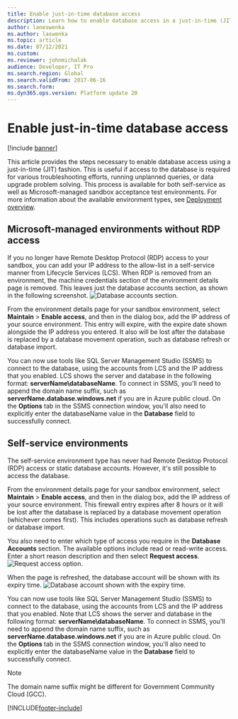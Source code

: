 ```yaml
---
title: Enable just-in-time database access
description: Learn how to enable database access in a just-in-time (JIT) fashion, including an outline an outline on Microsoft-manage environments and self-service environments.
author: laneswenka
ms.author: laswenka
ms.topic: article
ms.date: 07/12/2021
ms.custom: 
ms.reviewer: johnmichalak
audience: Developer, IT Pro
ms.search.region: Global
ms.search.validFrom: 2017-06-16
ms.search.form: 
ms.dyn365.ops.version: Platform update 20
---
```


# Enable just-in-time database access

[!include [banner](../includes/banner.md)]

This article provides the steps necessary to enable database access using a just-in-time (JIT) fashion. This is useful if access to the database is required for various troubleshooting efforts, running unplanned queries, or data upgrade problem solving. This process is available for both self-service as well as Microsoft-managed sandbox acceptance test environments. For more information about the available environment types, see [Deployment overview](../deployment/cloud-deployment-overview.md).

## Microsoft-managed environments without RDP access

If you no longer have Remote Desktop Protocol (RDP) access to your sandbox, you can add your IP address to the allow-list in a self-service manner from Lifecycle Services (LCS). When RDP is removed from an environment, the machine credentials section of the environment details page is removed.  This leaves just the database accounts section, as shown in the following screenshot. 
![Database accounts section.](media/sql-jit1.png)

From the environment details page for your sandbox environment, select **Maintain** > **Enable access**, and then in the dialog box, add the IP address of your source environment. This entry will expire, with the expire date shown alongside the IP address you entered. It also will be lost after the database is replaced by a database movement operation, such as database refresh or database import.

You can now use tools like SQL Server Management Studio (SSMS) to connect to the database, using the accounts from LCS and the IP address that you enabled. LCS shows the server and database in the following format: **serverName\databaseName**.  To connect in SSMS, you'll need to append the domain name suffix, such as **serverName.database.windows.net** if you are in Azure public cloud. On the **Options** tab in the SSMS connection window, you'll also need to explicitly enter the databaseName value in the **Database** field to successfully connect.

## Self-service environments

The self-service environment type has never had Remote Desktop Protocol (RDP) access or static database accounts. However, it's still possible to access the database.

From the environment details page for your sandbox environment, select **Maintain** > **Enable access**, and then in the dialog box, add the IP address of your source environment. This firewall entry expires after 8 hours or it will be lost after the database is replaced by a database movement operation (whichever comes first).  This includes operations such as database refresh or database import.

You also need to enter which type of access you require in the **Database Accounts** section. The available options include read or read-write access. Enter a short reason description and then select **Request access**.
![Request access option.](media/sql-jit2.png)

When the page is refreshed, the database account will be shown with its expiry time.
![Database account shown with the expiry time.](media/sql-jit3.png)

You can now use tools like SQL Server Management Studio (SSMS) to connect to the database, using the accounts from LCS and the IP address that you enabled. Note that LCS shows the server and database in the following format: **serverName\databaseName**.  To connect in SSMS, you'll need to append the domain name suffix, such as **serverName.database.windows.net** if you are in Azure public cloud. On the **Options** tab in the SSMS connection window, you'll also need to explicitly enter the databaseName value in the **Database** field to successfully connect.

> [!NOTE]
> The domain name suffix might be different for Government Community Cloud (GCC).

[!INCLUDE[footer-include](../../../includes/footer-banner.md)]
